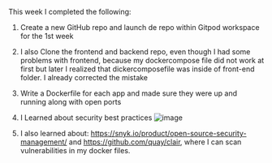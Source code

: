 This week I completed the following:


1) Create a new GitHub repo and launch de repo within Gitpod workspace for the 1st week

2) I also Clone the frontend and backend repo, even though I had some problems with frontend, because my dockercompose file did not work at first but later I realized that dickercomposefile was inside of front-end folder. I already corrected the mistake

3) Write a Dockerfile for each app and made sure they were up and running along with open ports

4) I Learned about security best practices 
![image](https://user-images.githubusercontent.com/48975039/231347466-1c94db39-2a7d-489d-9f64-de47f95c1166.png)

5) I also learned about: https://snyk.io/product/open-source-security-management/ and https://github.com/quay/clair, where I can scan vulnerabilities in my docker files. 



